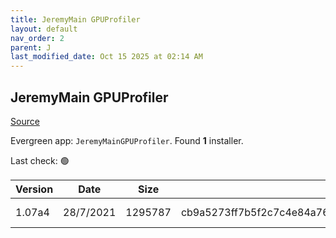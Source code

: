 ```yaml
---
title: JeremyMain GPUProfiler
layout: default
nav_order: 2
parent: J
last_modified_date: Oct 15 2025 at 02:14 AM
---
```


## JeremyMain GPUProfiler

[Source](https://github.com/JeremyMain/GPUProfiler)

Evergreen app: `JeremyMainGPUProfiler`. Found **1** installer.

Last check: 🟢

| Version | Date      | Size    | Sha256                                                           | Architecture | InstallerType | Type | URI                                                                                                                                                                                                |
| ------- | --------- | ------- | ---------------------------------------------------------------- | ------------ | ------------- | ---- | -------------------------------------------------------------------------------------------------------------------------------------------------------------------------------------------------- |
| 1.07a4  | 28/7/2021 | 1295787 | cb9a5273ff7b5f2c7c4e84a76cac003918399359a01381716db57825a421948e | x64          | Default       | zip  | [https://github.com/JeremyMain/GPUProfiler/releases/download/v1.07a4/GPUProfiler_v1.07a4_x64.zip](https://github.com/JeremyMain/GPUProfiler/releases/download/v1.07a4/GPUProfiler_v1.07a4_x64.zip) |
